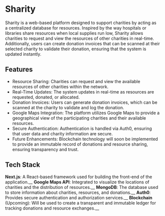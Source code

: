 

# **Sharity**

Sharity is a web-based platform designed to support charities by acting as a centralized database for resources. Inspired by the way hospitals or libraries share resources when local supplies run low, Sharity allows charities to request and view the resources of other charities in real-time. Additionally, users can create donation invoices that can be scanned at their selected charity to validate their donation, ensuring that the system is updated instantly.

## Features
- Resource Sharing: Charities can request and view the available resources of other charities within the network.
- Real-Time Updates: The system updates in real-time as resources are requested, donated, or allocated.
- Donation Invoices: Users can generate donation invoices, which can be scanned at the charity to validate and log the donation.
- Google Maps Integration: The platform utilizes Google Maps to provide a geographical view of the participating charities and their available resources.
- Secure Authentication: Authentication is handled via Auth0, ensuring that user data and charity information are secure.
- Future Enhancements: Blockchain technology will soon be implemented to provide an immutable record of donations and resource sharing, ensuring transparency and trust.

## Tech Stack
**Next.js**: A React-based framework used for building the front-end of the application.__
**Google Maps API**: Integrated to visualize the locations of charities and the distribution of resources.__
**MongoDB**: The database used to store information about charities, resources, and donations.__
**Auth0**: Provides secure authentication and authorization services.__
**Blockchain** (Upcoming): Will be used to create a transparent and immutable ledger for tracking donations and resource exchanges.__
